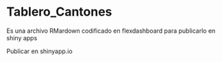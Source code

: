 # Tablero_Cantones

Es una archivo RMardown codificado en flexdashboard para publicarlo en shiny apps

Publicar en shinyapp.io
